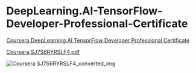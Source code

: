 # DeepLearning.AI-TensorFlow-Developer-Professional-Certificate

<a href='https://www.coursera.org/account/accomplishments/professional-cert/SJ7S6RYRSLF4'>Coursera DeepLearning.AI TensorFlow Developer Professional Certificate</a>

[Coursera SJ7S6RYRSLF4.pdf](https://github.com/souvikmajumder26/DeepLearning-AI-TensorFlow-Developer-Professional-Certificate/files/8907185/Coursera.SJ7S6RYRSLF4.pdf)

![Coursera SJ7S6RYRSLF4_converted_img](https://user-images.githubusercontent.com/86871718/173776642-51df9569-5b4d-4812-9344-373780146bf1.jpg)
